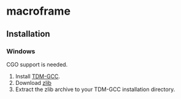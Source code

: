 # macroframe

## Installation

### Windows

CGO support is needed.

1. Install [TDM-GCC](https://jmeubank.github.io/tdm-gcc/).
2. Download [zlib](http://sourceforge.net/projects/mingw-w64/files/External%20binary%20packages%20(Win64%20hosted)/Binaries%20(64-bit))
3. Extract the zlib archive to your TDM-GCC installation directory.
